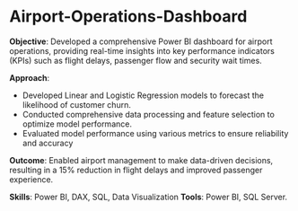 # Airport-Operations-Dashboard
**Objective**: Developed a comprehensive Power BI dashboard for airport operations, providing real-time insights into key performance indicators (KPIs) such as flight delays, passenger flow and security wait times.

**Approach**:
- Developed Linear and Logistic Regression models to forecast the likelihood of customer churn.
- Conducted comprehensive data processing and feature selection to optimize model performance.
- Evaluated model performance using various metrics to ensure reliability and accuracy

**Outcome**:
Enabled airport management to make data-driven decisions, resulting in a 15% reduction in flight delays and improved passenger experience.

**Skills**: Power BI, DAX, SQL, Data Visualization
**Tools**: Power BI, SQL Server.
